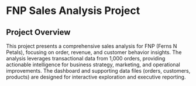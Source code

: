 # FNP Sales Analysis Project
## Project Overview
This project presents a comprehensive sales analysis for FNP (Ferns N Petals), focusing on
order, revenue, and customer behavior insights. The analysis leverages transactional data from
1,000 orders, providing actionable intelligence for business strategy, marketing, and operational
improvements. The dashboard and supporting data files (orders, customers, products) are
designed for interactive exploration and executive reporting.
